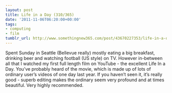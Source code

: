 ```yaml
---
layout: post
title: Life in a Day (310/365)
date: '2011-11-06T06:20:00+00:00'
tags:
- computing
- film
tumblr_url: http://www.somethingnew365.com/post/43670227353/life-in-a-day-310365
---
```

Spent Sunday in Seattle (Bellevue really) mostly eating a big breakfast, drinking beer and watching football (US style) on TV. However in-between all that I watched my first full length film on YouTube - the excellent Life In a Day.
You’ve probably heard of the movie, which is made up of lots of ordinary user’s videos of one day last year. If you haven’t seen it, it’s really good - superb editing makes the ordinary seem very profound and at times beautiful. Very highly recommended.

